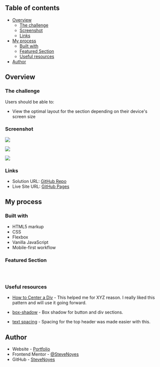 ## Table of contents

- [Overview](#overview)
  - [The challenge](#the-challenge)
  - [Screenshot](#screenshot)
  - [Links](#links)
- [My process](#my-process)
  - [Built with](#built-with)
  - [Featured Section](#featured-section)
  - [Useful resources](#useful-resources)
- [Author](#author)

## Overview

### The challenge

Users should be able to:
  - View the optimal layout for the section depending on their device's screen size

### Screenshot

![](./screenshot.jpg)

![](./screenshot.jpg)

![](./screenshot.jpg)

### Links

- Solution URL: [GitHub Repo](https://your-solution-url.com)
- Live Site URL: [GitHub Pages](https://pages.github.com/)

## My process

### Built with

- HTML5 markup
- CSS  
- Flexbox
- Vanilla JavaScript
- Mobile-first workflow

### Featured Section


```html
```

```css
```

```js
```

### Useful resources

- [How to Center a Div](https://blog.devgenius.io/3-ways-to-center-a-div-with-css-3df9e66dbd42) - This helped me for XYZ reason. I really liked this pattern and will use it going forward. 

- [box-shadow](https://developer.mozilla.org/en-US/docs/Web/CSS/box-shadow) - Box shadow for button and div sections. 

- [text spacing](https://www.w3schools.com/css/css_text_spacing.asp) - Spacing for the top header was made easier with this.

## Author

- Website - [Portfolio](https://www.stevenmnoyes.com)
- Frontend Mentor - [@SteveNoyes](https://www.frontendmentor.io/profile/SteveNoyes)
- GitHub - [SteveNoyes](https://github.com/SteveNoyes)